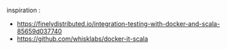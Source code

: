 inspiration :
- https://finelydistributed.io/integration-testing-with-docker-and-scala-85659d037740
- https://github.com/whisklabs/docker-it-scala